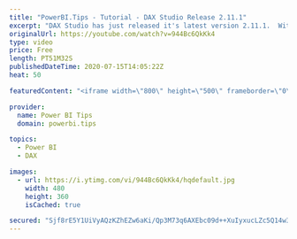 ```yaml
---
title: "PowerBI.Tips - Tutorial - DAX Studio Release 2.11.1"
excerpt: "DAX Studio has just released it's latest version 2.11.1.  With this release comes a number of great improvements.  Come listen to the Creator Darren Gosbell review the latest features of DAX Studio.  New features include:  - Query Builder  - Query Benchmark  - More Quick access buttons  - Exporting button"
originalUrl: https://youtube.com/watch?v=944Bc6QkKk4
type: video
price: Free
length: PT51M32S
publishedDateTime: 2020-07-15T14:05:22Z
heat: 50

featuredContent: "<iframe width=\"800\" height=\"500\" frameborder=\"0\" src=\"https://www.youtube.com/embed/944Bc6QkKk4\" allow=\"accelerometer; autoplay; encrypted-media; gyroscope; picture-in-picture\" allowfullscreen></iframe>"

provider:
  name: Power BI Tips
  domain: powerbi.tips

topics:
  - Power BI
  - DAX

images:
  - url: https://i.ytimg.com/vi/944Bc6QkKk4/hqdefault.jpg
    width: 480
    height: 360
    isCached: true

secured: "Sjf8rE5Y1UiVyAQzKZhEZw6aKi/Qp3M73q6AXEbc09d++XuIyxucLZc5Q14w3FAzFL5hiPCuz+nS77D4Ahe7GwdYpjptZtM1nu1ZxoLuknku/OkTVhJrCBhkvaA252PwadIzCiwSTz4nYA7mKAZNDLwSUkM/4rhx3MEwBVAUW3oQLho9vlOqNt8fnBpsLR88BRQm5i82QoOjHsj3NF2cnOPBDL+eGWeqg7we3W0rdKxTlkEVwoXX8BxuY/pWJeXfPqCFPnmbEOMU5KpeERULfZFSTPV6AoAO/TztRvv7hv2XIIflUp9MXbZAis9I8OD5V9XQsQQYZxutuZKLZkzOPZqSs6dkSsF9fdzUlBgZXsych8Vraj1olP3JNTX6NL6tDND0dIRhPYbCSDzbpTZbIxsDkobOw6CMLvchaxqdU5o=;0jVWzusH/phCkVzypajHaA=="
---
```


